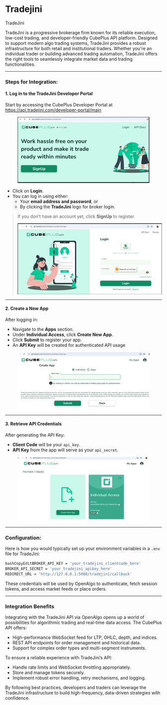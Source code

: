 # Tradejini

TradeJini

TradeJini is a progressive brokerage firm known for its reliable execution, low-cost trading, and developer-friendly CubePlus API platform. Designed to support modern algo trading systems, TradeJini provides a robust infrastructure for both retail and institutional traders. Whether you're an individual trader or building advanced trading automation, TradeJini offers the right tools to seamlessly integrate market data and trading functionalities.

***

### Steps for Integration:

#### 1. Log in to the TradeJini Developer Portal

Start by accessing the CubePlus Developer Portal at\
https://api.tradejini.com/developer-portal/main

<figure><img src="../../.gitbook/assets/1 (1).JPG" alt=""><figcaption></figcaption></figure>

* Click on **Login**.
* You can log in using either:
  * Your **email address and password**, or
  * By clicking the **TradeJini** logo for broker login.

> If you don’t have an account yet, click **SignUp** to register.
>
> ![](../../.gitbook/assets/4.JPG)

***

#### 2. Create a New App

After logging in:

* Navigate to the **Apps** section.
* Under **Individual Access**, click **Create New App**.
* Click **Submit** to register your app.
* An **API Key** will be created for authenticated API usage



<figure><img src="../../.gitbook/assets/image (1).png" alt=""><figcaption></figcaption></figure>

***

#### 3. Retrieve API Credentials

After generating the API Key:

* **Client Code** will be your `api_key`.
* **API Key** from the app will serve as your `api_secret`.

<figure><img src="../../.gitbook/assets/3.JPG" alt=""><figcaption></figcaption></figure>

***

### Configuration:

Here is how you would typically set up your environment variables in a `.env` file for TradeJini:

```bash
bashCopyEditBROKER_API_KEY = 'your_tradejini_clientcode_here'
BROKER_API_SECRET = 'your_tradejini_apikey_here'
REDIRECT_URL = 'http://127.0.0.1:5000/tradejini/callback'
```

These credentials will be used by OpenAlgo to authenticate, fetch session tokens, and access market feeds or place orders.

***

### Integration Benefits

Integrating with the TradeJini API via OpenAlgo opens up a world of possibilities for algorithmic trading and real-time data access. The CubePlus API offers:

* High-performance WebSocket feed for LTP, OHLC, depth, and indices.
* REST API endpoints for order management and historical data.
* Support for complex order types and multi-segment instruments.

To ensure a reliable experience with TradeJini’s API:

* Handle rate limits and WebSocket throttling appropriately.
* Store and manage tokens securely.
* Implement robust error handling, retry mechanisms, and logging.

By following best practices, developers and traders can leverage the TradeJini infrastructure to build high-frequency, data-driven strategies with confidence.
